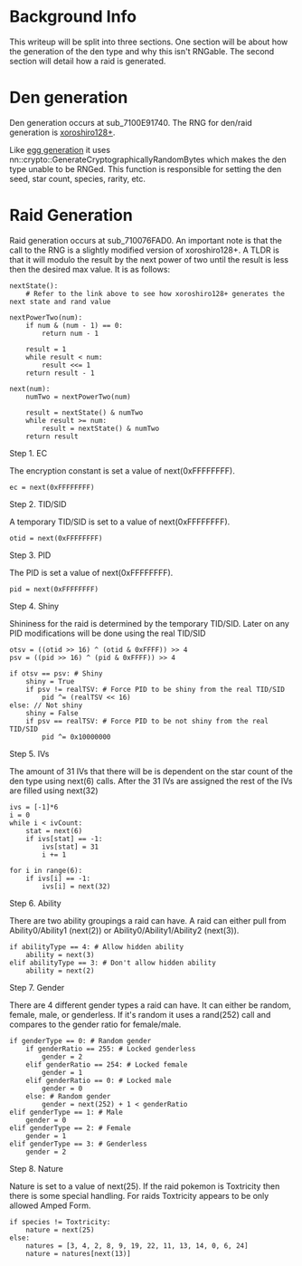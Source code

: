 # Background Info

This writeup will be split into three sections. One section will be about how the generation of the den type and why this isn't RNGable. The second section will detail how a raid is generated.

# Den generation
Den generation occurs at sub_7100E91740. The RNG for den/raid generation is [xoroshiro128+](http://prng.di.unimi.it/xoroshiro128plus.c).

Like [egg generation](https://github.com/Admiral-Fish/RNGWriteups/blob/master/Gen%208/Egg%20Generation.md) it uses nn::crypto::GenerateCryptographicallyRandomBytes which makes the den type unable to be RNGed. This function is responsible for setting the den seed, star count, species, rarity, etc.

# Raid Generation

Raid generation occurs at sub_710076FAD0. An important note is that the call to the RNG is a slightly modified version of xoroshiro128+. A TLDR is that it will modulo the result by the next power of two until the result is less then the desired max value. It is as follows:

```        
nextState():
    # Refer to the link above to see how xoroshiro128+ generates the next state and rand value

nextPowerTwo(num):
    if num & (num - 1) == 0:
        return num - 1

    result = 1
    while result < num:
        result <<= 1
    return result - 1

next(num):
    numTwo = nextPowerTwo(num)

    result = nextState() & numTwo
    while result >= num:
        result = nextState() & numTwo
    return result
```

Step 1. EC

The encryption constant is set a value of next(0xFFFFFFFF).

```
ec = next(0xFFFFFFFF)
```

Step 2. TID/SID

A temporary TID/SID is set to a value of next(0xFFFFFFFF).

```
otid = next(0xFFFFFFFF)
```

Step 3. PID

The PID is set a value of next(0xFFFFFFFF).

```
pid = next(0xFFFFFFFF)
```

Step 4. Shiny

Shininess for the raid is determined by the temporary TID/SID. Later on any PID modifications will be done using the real TID/SID

```
otsv = ((otid >> 16) ^ (otid & 0xFFFF)) >> 4
psv = ((pid >> 16) ^ (pid & 0xFFFF)) >> 4

if otsv == psv: # Shiny
    shiny = True
    if psv != realTSV: # Force PID to be shiny from the real TID/SID
        pid ^= (realTSV << 16)
else: // Not shiny
    shiny = False
    if psv == realTSV: # Force PID to be not shiny from the real TID/SID
        pid ^= 0x10000000
```

Step 5. IVs

The amount of 31 IVs that there will be is dependent on the star count of the den type using next(6) calls. After the 31 IVs are assigned the rest of the IVs are filled using next(32)

```
ivs = [-1]*6
i = 0
while i < ivCount:
    stat = next(6)
    if ivs[stat] == -1:
        ivs[stat] = 31
        i += 1

for i in range(6):
    if ivs[i] == -1:
        ivs[i] = next(32)
```

Step 6. Ability

There are two ability groupings a raid can have. A raid can either pull from Ability0/Ability1 (next(2)) or Ability0/Ability1/Ability2 (next(3)).

```
if abilityType == 4: # Allow hidden ability
    ability = next(3)
elif abilityType == 3: # Don't allow hidden ability
    ability = next(2)
```

Step 7. Gender

There are 4 different gender types a raid can have. It can either be random, female, male, or genderless. If it's random it uses a rand(252) call and compares to the gender ratio for female/male.

```
if genderType == 0: # Random gender
    if genderRatio == 255: # Locked genderless
        gender = 2
    elif genderRatio == 254: # Locked female
        gender = 1
    elif genderRatio == 0: # Locked male
        gender = 0
    else: # Random gender
        gender = next(252) + 1 < genderRatio
elif genderType == 1: # Male
    gender = 0
elif genderType == 2: # Female
    gender = 1
elif genderType == 3: # Genderless
    gender = 2
```

Step 8. Nature

Nature is set to a value of next(25). If the raid pokemon is Toxtricity then there is some special handling. For raids Toxtricity appears to be only allowed Amped Form.

```
if species != Toxtricity:
    nature = next(25)
else:
    natures = [3, 4, 2, 8, 9, 19, 22, 11, 13, 14, 0, 6, 24]
    nature = natures[next(13)]
```
